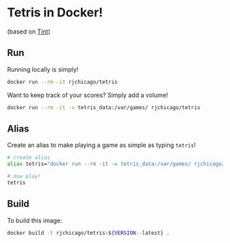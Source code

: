 # Tetris in Docker!

(based on [Tint](https://github.com/DavidGriffith/tint))

## Run

Running locally is simply!

``` sh
docker run --rm -it rjchicago/tetris
```

Want to keep track of your scores? Simply add a volume!

``` sh
docker run --rm -it -v tetris_data:/var/games/ rjchicago/tetris
```

## Alias

Create an alias to make playing a game as simple as typing `tetris`!

``` sh
# create alias
alias tetris="docker run --rm -it -v tetris_data:/var/games/ rjchicago/tetris"

# now play!
tetris
```

## Build

To build this image:

``` sh
docker build -t rjchicago/tetris:${VERSION:-latest} .
```
